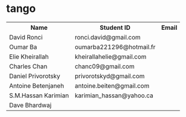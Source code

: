 # tango

<table>
  <tr>
    <th>Name</th>
    <th>Student ID</th>
    <th>Email</th>
  </tr>
  <tr>
    <td>David Ronci</td>
    <td>ronci.david@gmail.com</td>
  </tr>
  <tr>
    <td>Oumar Ba</td>
    <td>oumarba221296@hotmail.fr</td>
  </tr>
<tr>
    <td>Elie Kheirallah</td>
    <td>kheirallahelie@gmail.com</td>
  </tr>
  <tr>
    <td>Charles Chan</td>
	<td>chanc09@gmail.com</td>
  </tr>
  <tr>
    <td>Daniel Privorotsky</td>
	<td>privorotskyd@gmail.com</td>
  </tr>
  <tr>
    <td> Antoine Betenjaneh </td>
	<td>antoine.beiten@gmail.com</td>
  </tr>
  <tr>
  <td> S.M.Hassan Karimian </td>
	  <td>karimian_hassan@yahoo.ca</td>
  </tr>
  <tr>
  <td>  Dave Bhardwaj </td>
  </tr>
</table>
